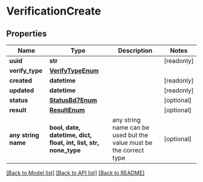 # VerificationCreate


## Properties
Name | Type | Description | Notes
------------ | ------------- | ------------- | -------------
**uuid** | **str** |  | [readonly] 
**verify_type** | [**VerifyTypeEnum**](VerifyTypeEnum.md) |  | 
**created** | **datetime** |  | [readonly] 
**updated** | **datetime** |  | [readonly] 
**status** | [**StatusBd7Enum**](StatusBd7Enum.md) |  | [optional] 
**result** | [**ResultEnum**](ResultEnum.md) |  | [optional] 
**any string name** | **bool, date, datetime, dict, float, int, list, str, none_type** | any string name can be used but the value must be the correct type | [optional]

[[Back to Model list]](../README.md#documentation-for-models) [[Back to API list]](../README.md#documentation-for-api-endpoints) [[Back to README]](../README.md)


